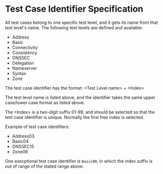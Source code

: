 # Test Case Identifier Specification

All test cases belong to one specific test level, and it gets its name from that
test level's name. The following test levels are defined and available:

* Address
* Basic
* Connectivity
* Consistency
* DNSSEC
* Delegation
* Nameserver
* Syntax
* Zone

The test case identifier has the format: \<Test Level name> + \<Index>

The test level name is listed above, and the identifier takes the same upper
case/lower case format as listed above.

The \<Index> is a two-digit suffix 01-99, and should be selected so that the test
case identifier is unique. Normally the first free index is selected.

Example of test case identifiers:

* Address03
* Basic04
* DNSSEC15
* Zone06

One execptional test case identifier is `Basic00`, in which the index suffix is
out of range of the stated range above.
